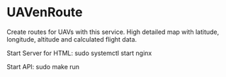 # UAVenRoute
Create routes for UAVs with this service. High detailed map with latitude, longitude, altitude and calculated flight data.

Start Server for HTML: sudo systemctl start nginx

Start API: sudo make run
